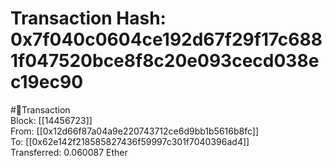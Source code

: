 
Transaction Hash: 0x7f040c0604ce192d67f29f17c6881f047520bce8f8c20e093cecd038ec19ec90
====================================================================================
  
#💸Transaction  
Block: [[14456723]]  
From: [[0x12d66f87a04a9e220743712ce6d9bb1b5616b8fc]]  
To: [[0x62e142f218585827436f59997c301f7040396ad4]]  
Transferred: 0.060087 Ether